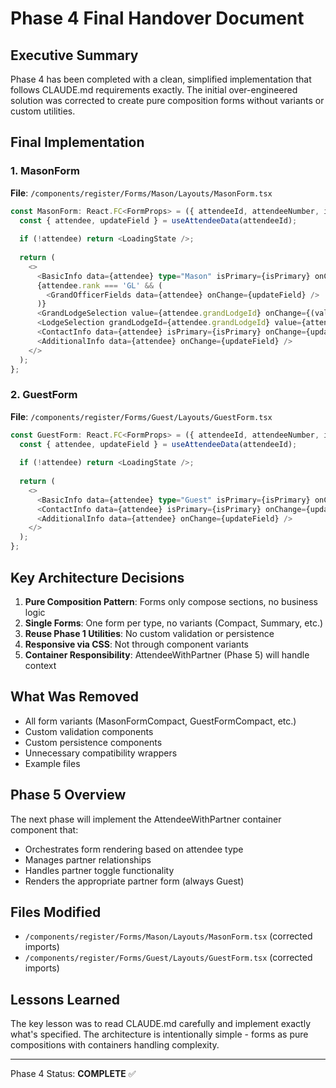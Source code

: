 # Phase 4 Final Handover Document

## Executive Summary

Phase 4 has been completed with a clean, simplified implementation that follows CLAUDE.md requirements exactly. The initial over-engineered solution was corrected to create pure composition forms without variants or custom utilities.

## Final Implementation

### 1. MasonForm

**File**: `/components/register/Forms/Mason/Layouts/MasonForm.tsx`

```typescript
const MasonForm: React.FC<FormProps> = ({ attendeeId, attendeeNumber, isPrimary }) => {
  const { attendee, updateField } = useAttendeeData(attendeeId);
  
  if (!attendee) return <LoadingState />;
  
  return (
    <>
      <BasicInfo data={attendee} type="Mason" isPrimary={isPrimary} onChange={updateField} />
      {attendee.rank === 'GL' && (
        <GrandOfficerFields data={attendee} onChange={updateField} />
      )}
      <GrandLodgeSelection value={attendee.grandLodgeId} onChange={(value) => updateField('grandLodgeId', value)} />
      <LodgeSelection grandLodgeId={attendee.grandLodgeId} value={attendee.lodgeId} onChange={(value) => updateField('lodgeId', value)} />
      <ContactInfo data={attendee} isPrimary={isPrimary} onChange={updateField} />
      <AdditionalInfo data={attendee} onChange={updateField} />
    </>
  );
};
```

### 2. GuestForm

**File**: `/components/register/Forms/Guest/Layouts/GuestForm.tsx`

```typescript
const GuestForm: React.FC<FormProps> = ({ attendeeId, attendeeNumber, isPrimary }) => {
  const { attendee, updateField } = useAttendeeData(attendeeId);
  
  if (!attendee) return <LoadingState />;
  
  return (
    <>
      <BasicInfo data={attendee} type="Guest" isPrimary={isPrimary} onChange={updateField} />
      <ContactInfo data={attendee} isPrimary={isPrimary} onChange={updateField} />
      <AdditionalInfo data={attendee} onChange={updateField} />
    </>
  );
};
```

## Key Architecture Decisions

1. **Pure Composition Pattern**: Forms only compose sections, no business logic
2. **Single Forms**: One form per type, no variants (Compact, Summary, etc.)
3. **Reuse Phase 1 Utilities**: No custom validation or persistence
4. **Responsive via CSS**: Not through component variants
5. **Container Responsibility**: AttendeeWithPartner (Phase 5) will handle context

## What Was Removed

- All form variants (MasonFormCompact, GuestFormCompact, etc.)
- Custom validation components
- Custom persistence components
- Unnecessary compatibility wrappers
- Example files

## Phase 5 Overview

The next phase will implement the AttendeeWithPartner container component that:
- Orchestrates form rendering based on attendee type
- Manages partner relationships
- Handles partner toggle functionality
- Renders the appropriate partner form (always Guest)

## Files Modified

- `/components/register/Forms/Mason/Layouts/MasonForm.tsx` (corrected imports)
- `/components/register/Forms/Guest/Layouts/GuestForm.tsx` (corrected imports)

## Lessons Learned

The key lesson was to read CLAUDE.md carefully and implement exactly what's specified. The architecture is intentionally simple - forms as pure compositions with containers handling complexity.

---

Phase 4 Status: **COMPLETE** ✅